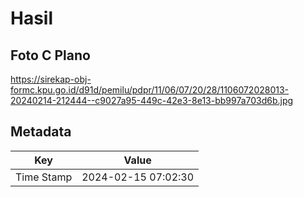 # Hasil

## Foto C Plano

https://sirekap-obj-formc.kpu.go.id/d91d/pemilu/pdpr/11/06/07/20/28/1106072028013-20240214-212444--c9027a95-449c-42e3-8e13-bb997a703d6b.jpg


## Metadata

| Key        | Value               |
| ---------- | ------------------- |
| Time Stamp | 2024-02-15 07:02:30 |



